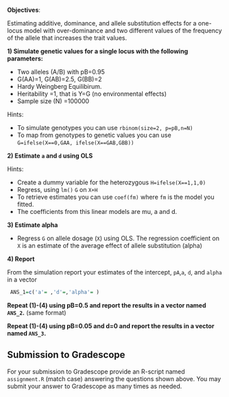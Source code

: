 **Objectives**:

Estimating additive, dominance, and allele substitution effects for a one-locus model with over-dominance and two different values of the frequency of the allele that increases the trait values.


**1) Simulate genetic values for a single locus with the following parameters:**

  - Two alleles (A/B) with pB=0.95
  - G(AA)=1, G(AB)=2.5, G(BB)=2
  - Hardy Weingberg Equilibirum.
  - Heritability =1, that is Y=G (no environmental effects)
  - Sample size (N) =100000

Hints: 
  - To simulate genotypes you can use `rbinom(size=2, p=pB,n=N)`
  - To map from genotypes to genetic values you can use `G=ifelse(X==0,GAA, ifelse(X==GAB,GBB))`
    
**2) Estimate `a` and `d` using OLS**

Hints: 
  - Create a dummy variable for the heterozygous `H=ifelse(X==1,1,0)`
  - Regress, using `lm()` `G` on `X+H`
  - To retrieve estimates you can use `coef(fm)` where `fm` is the model you fitted.
  - The coefficients from this linear models are mu, a and d.  

**3) Estimate alpha**

  - Regress `G` on allele dosage (`X`) using OLS. The regression coefficient on `X` is an estimate of the average effect of allele substitution (alpha)

**4) Report**
   
From the simulation report your estimates of the intercept, `pA`,`a`, `d`, and `alpha` in a vector

```r
 ANS_1=c('a'= ,'d'=,'alpha'= ) 
```

**Repeat (1)-(4) using pB=0.5 and report the results in a vector named `ANS_2`.** (same format)

**Repeat (1)-(4) using pB=0.05 and d=0 and report the results in a vector named `ANS_3`.**

## Submission to Gradescope

For your submission to Gradescope provide an R-script named `assignment.R` (match case) answering the questions shown above. You may submit your answer to Gradescope as many times as needed.
